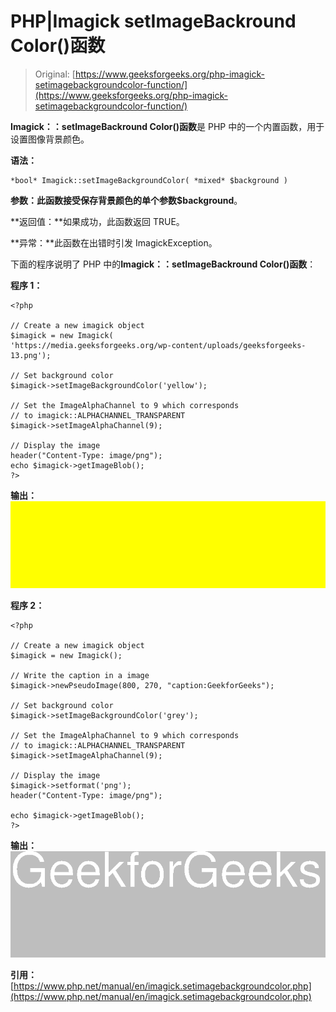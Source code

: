 # PHP|Imagick setImageBackround Color()函数

> Original: [https://www.geeksforgeeks.org/php-imagick-setimagebackgroundcolor-function/](https://www.geeksforgeeks.org/php-imagick-setimagebackgroundcolor-function/)

**Imagick：：setImageBackround Color()函数**是 PHP 中的一个内置函数，用于设置图像背景颜色。

**语法：**

```
*bool* Imagick::setImageBackgroundColor( *mixed* $background )
```

**参数：**此函数接受保存背景颜色的单个参数**$background**。

**返回值：**如果成功，此函数返回 TRUE。

**异常：**此函数在出错时引发 ImagickException。

下面的程序说明了 PHP 中的**Imagick：：setImageBackround Color()函数**：

**程序 1：**

```
<?php

// Create a new imagick object
$imagick = new Imagick(
'https://media.geeksforgeeks.org/wp-content/uploads/geeksforgeeks-13.png');

// Set background color
$imagick->setImageBackgroundColor('yellow');

// Set the ImageAlphaChannel to 9 which corresponds
// to imagick::ALPHACHANNEL_TRANSPARENT
$imagick->setImageAlphaChannel(9);

// Display the image
header("Content-Type: image/png");
echo $imagick->getImageBlob();
?>
```

**输出：**
![](img/3b1fce08a075b5f9125fd56c6d051988.png)

**程序 2：**

```
<?php

// Create a new imagick object
$imagick = new Imagick();

// Write the caption in a image
$imagick->newPseudoImage(800, 270, "caption:GeekforGeeks");

// Set background color
$imagick->setImageBackgroundColor('grey');

// Set the ImageAlphaChannel to 9 which corresponds
// to imagick::ALPHACHANNEL_TRANSPARENT
$imagick->setImageAlphaChannel(9);

// Display the image
$imagick->setformat('png');
header("Content-Type: image/png");

echo $imagick->getImageBlob();
?>
```

**输出：**
![](img/8355eb0ac80f4826253477360b823179.png)

**引用：**[https://www.php.net/manual/en/imagick.setimagebackgroundcolor.php](https://www.php.net/manual/en/imagick.setimagebackgroundcolor.php)